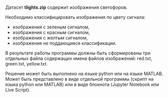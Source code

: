 Датасет **tlights.zip** содержит изображения светофоров.

Необходимо классифицировать изображения по цвету сигнала:
* изображения с зеленым сигналом,
* изображения с красным сигналом,
* изображения с желтым сигналом,
* изображения не поддающиеся классификации.

В результате работы программы должны быть сформированы три отдельных файла содержащих имена файлов изображений: red.txt, green.txt, yellow.txt.

Решение может быть выполнено на языке python или на языке MATLAB.
Может быть представлено в виде отдельной программы (скрипт на языка python или MATLAB) или в виде блокнота (Jupyter Notebook или Live Script).